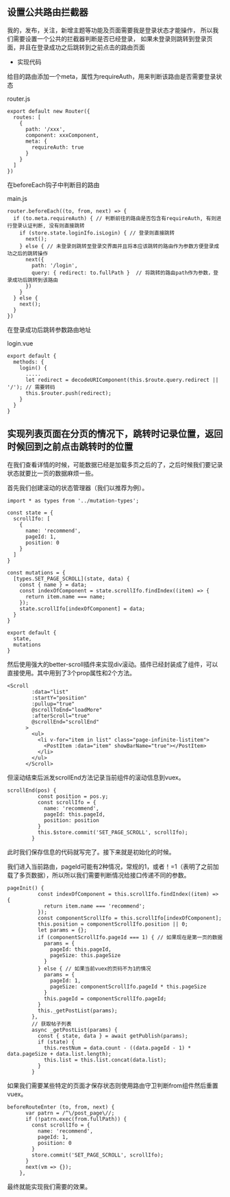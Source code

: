 ## 设置公共路由拦截器
我的，发布，关注，新增主题等功能及页面需要我是登录状态才能操作，
所以我们需要设置一个公共的拦截器判断是否已经登录，
如果未登录则跳转到登录页面，并且在登录成功之后跳转到之前点击的路由页面

* 实现代码

给目的路由添加一个meta，属性为requireAuth，用来判断该路由是否需要登录状态

router.js
```
export default new Router({
  routes: [
    {
      path: '/xxx',
      component: xxxComponent,
      meta: {
        requireAuth: true
      }
    }
  ]
})
```

在beforeEach钩子中判断目的路由

main.js
```
router.beforeEach((to, from, next) => {
  if (to.meta.requireAuth) { // 判断前往的路由是否包含有requireAuth, 有则进行登录认证判断, 没有则直接跳转
    if (store.state.loginIfo.isLogin) { // 登录则直接跳转
      next();
    } else { // 未登录则跳转至登录交界面并且将本应该跳转的路由作为参数方便登录成功之后的跳转操作
      next({
        path: '/login',
        query: { redirect: to.fullPath }  // 将跳转的路由path作为参数，登录成功后跳转到该路由
      })
    }
  } else {
    next();
  }
})
```

在登录成功后跳转参数路由地址

login.vue
```
export default {
  methods: {
    login() {
      .....
      let redirect = decodeURIComponent(this.$route.query.redirect || '/'); // 需要转码
      this.$router.push(redirect);
    }
  }
}
```

## 实现列表页面在分页的情况下，跳转时记录位置，返回时候回到之前点击跳转时的位置
在我们查看详情的时候，可能数据已经是加载多页之后的了，之后时候我们要记录状态就要比一页的数据麻烦一些。

首先我们创建滚动的状态管理器（我们以推荐为例）。
```
import * as types from '../mutation-types';

const state = {
  scrollIfo: [
    {
      name: 'recommend',
      pageId: 1,
      position: 0
    }
  ]
}

const mutations = {
  [types.SET_PAGE_SCROLL](state, data) {
    const { name } = data;
    const indexOfComponent = state.scrollIfo.findIndex((item) => {
      return item.name === name;
    });
    state.scrollIfo[indexOfComponent] = data;
  }
}

export default {
  state,
  mutations
}

```

然后使用强大的better-scroll插件来实现div滚动。插件已经封装成了组件，可以直接使用。其中用到了3个prop属性和2个方法。

```
<Scroll
        :data="list"
        :startY="position"
        :pullup="true"
        @scrollToEnd="loadMore"
        :afterScroll="true"
        @scrollEnd="scrollEnd"
      >
        <ul>
          <li v-for="item in list" class="page-infinite-listitem">
            <PostItem :data="item" showBarName="true"></PostItem>
          </li>
        </ul>
      </Scroll>
```

但滚动结束后派发scrollEnd方法记录当前组件的滚动信息到vuex。

```
scrollEnd(pos) {
          const position = pos.y;
          const scrollIfo = {
            name: 'recommend',
            pageId: this.pageId,
            position: position
          }
          this.$store.commit('SET_PAGE_SCROLL', scrollIfo);
        }
```

此时我们保存信息的代码就写完了。接下来就是初始化的时候。

我们进入当前路由，pageId可能有2种情况，常规的1，或者！=1（表明了之前加载了多页数据），所以所以我们需要判断情况给接口传递不同的参数。

```
pageInit() {
          const indexOfComponent = this.scrollIfo.findIndex((item) => {
            return item.name === 'recommend';
          });
          const componentScrollIfo = this.scrollIfo[indexOfComponent];
          this.position = componentScrollIfo.position || 0;
          let params = {};
          if (componentScrollIfo.pageId === 1) { // 如果现在是第一页的数据
            params = {
              pageId: this.pageId,
              pageSize: this.pageSize
            }
          } else { // 如果当前vuex的页码不为1的情况
            params = {
              pageId: 1,
              pageSize: componentScrollIfo.pageId * this.pageSize
            }
            this.pageId = componentScrollIfo.pageId;
          }
          this._getPostList(params);
        },
        // 获取帖子列表
        async _getPostList(params) {
          const { state, data } = await getPublish(params);
          if (state) {
            this.restNum = data.count - ((data.pageId - 1) * data.pageSize + data.list.length);
            this.list = this.list.concat(data.list);
          }
        }
```

如果我们需要某些特定的页面才保存状态则使用路由守卫判断from组件然后重置vuex。

```
beforeRouteEnter (to, from, next) {
      var patrn = /^\/post_page\//;
      if (!patrn.exec(from.fullPath)) {
        const scrollIfo = {
          name: 'recommend',
          pageId: 1,
          position: 0
        }
        store.commit('SET_PAGE_SCROLL', scrollIfo);
      }
      next(vm => {});
    },
```

最终就能实现我们需要的效果。

